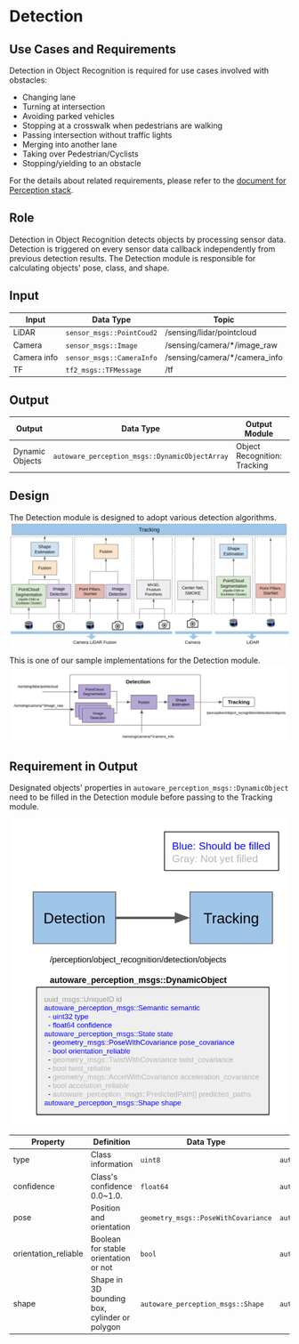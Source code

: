 Detection
=====
## Use Cases and Requirements
Detection in Object Recognition is required for use cases involved with obstacles:
* Changing lane
* Turning at intersection
* Avoiding parked vehicles
* Stopping at a crosswalk when pedestrians are walking
* Passing intersection without traffic lights
* Merging into another lane
* Taking over Pedestrian/Cyclists
* Stopping/yielding to an obstacle

For the details about related requirements, please refer to the [document for Perception stack](/design/Perception/Perception.md).

## Role
Detection in Object Recognition detects objects by processing sensor data. Detection is triggered on every sensor data callback independently from previous detection results. The Detection module is responsible for calculating objects' pose, class, and shape.

## Input

| Input       | Data Type| Topic |
|-------------|----------------------------------|-|
| LiDAR       | `sensor_msgs::PointCoud2`        |/sensing/lidar/pointcloud|
| Camera      | `sensor_msgs::Image`             |/sensing/camera/*/image_raw|
| Camera info       | `sensor_msgs::CameraInfo`  |/sensing/camera/*/camera_info|
|TF  | `tf2_msgs::TFMessage`           |/tf|

## Output

| Output       | Data Type| Output Module | TF Frame| Topic|
|----|-|-|-|-|
|Dynamic Objects|`autoware_perception_msgs::DynamicObjectArray`|Object Recognition: Tracking|`base_link`|/perception/object_recognition/detection/objects|

## Design
The Detection module is designed to adopt various detection algorithms.
![msg](/design/img/ObjectDetectionDesign.png)

This is one of our sample implementations for the Detection module.
![msg](/design/img/ObjectDetectionDesign2.png)


## Requirement in Output

Designated objects' properties in `autoware_perception_msgs::DynamicObject` need to be filled in the Detection module before passing to the Tracking module.

![msg](/design/img/ObjectDetectionRequirement.png)



| Property  | Definition |Data Type                                 | Parent Data Type|
|-------------|--|-------------------------------------------|----|
| type       | Class information|`uint8`                 |`autoware_perception_msgs::Semantic`|
| confidence  |Class's confidence 0.0~1.0.| `float64`              |`autoware_perception_msgs::Semantic`|
| pose        |Position and orientation |`geometry_msgs::PoseWithCovariance` |`autoware_perception_msgs::State`|
| orientation_reliable |Boolean for stable orientation or not| `bool`           |`autoware_perception_msgs::State`|
| shape |Shape in 3D bounding box, cylinder or polygon|`autoware_perception_msgs::Shape`           |`autoware_perception_msgs::DynamicObject`|
